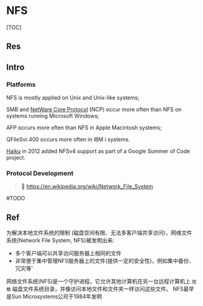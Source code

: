 # NFS

[TOC]



## Res


## Intro
### Platforms
NFS is mostly applied on Unix and Unix-like systems;

SMB and [NetWare Core Protocol](https://en.wikipedia.org/wiki/NetWare_Core_Protocol "NetWare Core Protocol") (NCP) occur more often than NFS on systems running Microsoft Windows;

AFP occurs more often than NFS in Apple Macintosh systems;

QFileSvr.400 occurs more often in IBM i systems.

[Haiku](https://en.wikipedia.org/wiki/Haiku_(operating_system) "Haiku (operating system)") in 2012 added NFSv4 support as part of a Google Summer of Code project.


### Protocol Development
> 🔗 https://en.wikipedia.org/wiki/Network_File_System


#TODO 



## Ref
[NFS网络文件系统简介]: https://cloud-atlas.readthedocs.io/zh_CN/latest/infra_service/nfs/intro_nfs.html

为解决本地文件系统的限制 (磁盘空间有限、无法多客户端共享访问)，网络文件系统(Network File System, NFS)被发明出来:
- 多个客户端可以共享访问服务器上相同的文件
- 非常便于集中管理NFS服务器上的文件(提供一定的安全性)，例如集中备份、冗灾等'

网络文件系统(NFS)是一个守护进程，它允许其他计算机在另一台远程计算机上 `挂载` 磁盘文件系统目录，并像访问本地文件和文件夹一样访问这些文件。
NFS最早是Sun Microsystems公司于1984年发明

[1. NFS简介]: https://www.huweihuang.com/linux-notes/tools/nfs-usage.html

[👍 一个 NFS 的简介]: https://planet.ustclug.org/post/217

[NFS介绍与配置]: https://www.plob.org/article/125.html

[👍 认识 NFS 文件共享协议]: https://zhuanlan.zhihu.com/p/31626338


[Network File System | Wikipedia]: https://en.wikipedia.org/wiki/Network_File_System


